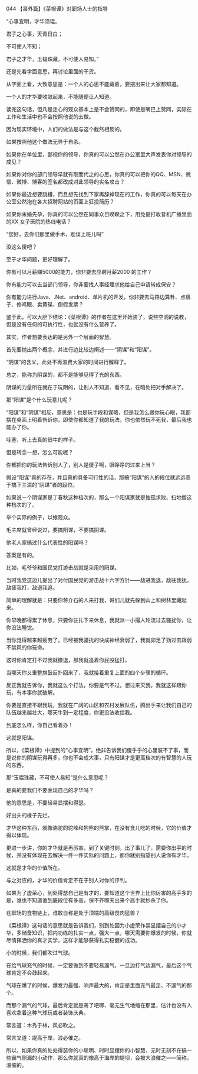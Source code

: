 044 【番外篇】《菜根谭》对职场人士的指导



“心事宜明，才华须韫。

君子之心事，天青日白；

不可使人不知；

君子之才华，玉韫珠藏，不可使人易知。”



还是先看字面意思，再讨论里面的干货。

从字面上看，大致意思是：一个人的心思不能藏着，要摆出来让大家都知道。

一个人的才华要收敛起来，不能随便让人知道。



读完这句话，但凡是走心的观众基本上是不会赞同的，即使是嘴巴上赞同，实际在工作和生活中也不会按照他说的去做。

因为现实环境中，人们的做法是与这个截然相反的。

如果按照他这个做法无异于自杀。



如果你在单位里，鄙视你的领导，你真的可以公然在办公室里大声发表你对领导的成见？

如果你对你的部门领导早就有取而代之的心思，你真的可以把你的QQ、MSN、微信、微博、博客的签名都改成对此领导的实名攻击？

如果你最近想要跳槽，而且想先找到下家再辞掉现在的工作，你真的可以每天在办公室公然泡在各大招聘网站的页面上狂投简历？

如果你未婚先孕，你真的可以公然在同事众目睽睽之下，用免提打收音机广播里面的XX 女子医院的热线电话？

“您好，去你们那里做手术，耽误上班儿吗”

没这么傻吧？



至于才华问题，更好理解了。

你有可以月薪赚5000的能力，你非要去应聘月薪2000 的工作？

你有能力可以去当部门领导，你非要找人事经理求他给自己申请转成保安？

你有能力进行Java、.Net、android、单片机的开发，你非要去马路边算卦、点痦子、修鸡眼、卖黄碟、倒假发票？



鉴于此，可以大胆下结论：《菜根谭》的作者在这里开始装了，说些空洞的说教，但是没有任何的可执行性，也就没有什么营养了。

其实，作者想要表达的是另外一个层面的智慧。



首先要抛出两个概念，并进行边比较边阐述——“阴谋”和“阳谋”。

“阴谋”的含义，此处不再浪费大家的时间进行解释了。

总之，能称为阴谋的，都不是能够见得了光的东西。

阴谋的力量所在就在于玩阴的，让别人不知道、看不见，在暗处把对手解决了。



那“阳谋”是个什么玩意儿呢？

“阳谋”和“阴谋”相反，意思是：也是玩手段和谋略，但是我怎么跟你玩心眼，我都摆在桌面上明着告诉你，即使你都知道了我的玩法，你也依然玩不死我，最后我也能办了你。



哇塞，听上去真的很牛的样子。

但是转念一想，怎么可能呢？

你都把你的玩法告诉别人了，别人是傻子啊，眼睁睁的过来上当？

假设“阳谋”真的存在，并且真的具备可行性的话，那搞“阳谋”的人的段位就远远高于搞下三滥的“阴谋”者的段位。

如果说一个阴谋家是丁春秋这种档次的，那么一个阳谋家就是独孤求败、扫地僧这种档次的了。



举个实际的例子，以飨观众。

毛主席就曾经说过，要搞阳谋，不要搞阴谋。

他老人家搞过什么代表性的阳谋吗？

答案是有的。

比如，毛爷爷和国民党打游击战就是采用的阳谋。

当时我党这边儿提出了对付国民党的游击战十六字方针——敌进我退，敌驻我扰，敌疲我打，敌退我追。

简单的理解就是：只要你蒋介石的人来打我，哥们儿就先躲到山上和树林里藏起来。

你早晚都得累了休息，只要你驻扎下来休息，我就派一小撮人轮流过去骚扰你，让你没法睡觉。

当你觉得越来越疲劳了，已经被我骚扰的快成神经衰弱了，我就卯足了劲过去跟弱不禁风的你玩命。

这时你肯定打不过我就撤退，那我就追着你屁股猛打。

当哪天你又重整旗鼓反扑回来了，我就接着重复上面的四个步骤的循环。

反正我就告诉你，我就这么个打法，你要是气不过，想过来灭我，我就这样跟你玩，有本事你就破解。

你要是直接不跟我玩，我就在广阔的山区和农村发展队伍，腾出手来让我们自己的队伍越来越壮大，哪天牛到一定程度，你更没法收拾我。

到底怎么样，你自己看着办！

这就是阳谋。



所以，《菜根谭》中提到的“心事宜明”，绝非告诉我们傻乎乎的心里装不了事，而是说你的阴谋玩得再多，你也不会成大事，只有阳谋才是更高档次的有智慧的人玩的东西。

那“玉韫珠藏，不可使人易知”是什么意思呢？

是真的要我们不要表现自己的才华吗？

他的意思是，不要轻易显摆和得瑟。

好出头的椽子先烂。



才华这种东西，就像骆驼的驼峰和狗熊的熊掌，在没有食儿吃的时候，它的价值才得以体现。

更进一步讲，你的才华就是再厉害，到了关键时刻，出了事儿了，需要你出手的时候，并没有体现在去解决一件一件实际的问题上，那你就别指望别人说你有才华。

这就是才华的价值所在。

与之对应的，才华的价值肯定不在于别人对你的评判。

如果为了虚荣心，到处得瑟自己是有才的，要知道这个世界上比你厉害的高手多的是，谁也不知道谁到底段位有多高，保不齐哪天出来个高手就秒杀了你。

在职场的食物链上，谁敢自称是处于顶端的高级食肉猛兽？

《菜根谭》这句话的意思就是告诉我们，别到处因为小虚荣作祟显摆自己的小才华，多储备知识，把内功练的扎实一点，强大一点，哪天需要你爆发的时候，你就尽情挥洒你的真才实学，这样才能够获得扎实稳健的成功。



小的时候，我们都吹过气球。

在给气球充气的时候，一定要做到不要轻易漏气，一旦边打气边漏气，最后这个气球肯定不会鼓起来。

气球在爆了的时候，爆发力最强、响声最大的，肯定是里面充气最足、不漏气的那个。

而那个漏气的气球，最后肯定就是蔫了吧唧、毫无生气地缩在那里，估计也没有人喜欢拿着这种气球玩或者装饰庆典。



常言道：木秀于林，风必吹之。

常言又道：堤高于岸，浪必催之。

所以，如果你真的处处得瑟你的小聪明、时时显摆你的小智慧、无时无刻不在搞一些霸气侧漏的小动作，那么你就真的像高于海岸的堤坝，会被大浪催之——简称，浪催的。

